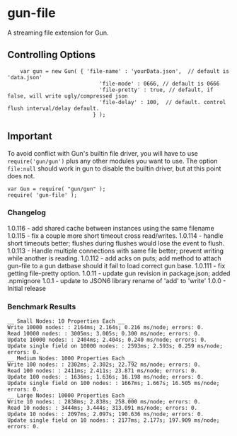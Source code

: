 # gun-file

A streaming file extension for Gun.

## Controlling Options

```
	var gun = new Gun( { 'file-name' : 'yourData.json',  // default is 'data.json'
                             'file-mode' : 0666, // default is 0666
                             'file-pretty' : true, // default, if false, will write ugly/compressed json
                             'file-delay' : 100,  // default. control flush interval/delay default.
                           } );

```

## Important

To avoid conflict with Gun's builtin file driver, you will have to use ```require('gun/gun')``` plus any other modules you want to use.
The option ```file:null``` should work in gun to disable the builtin driver, but at this point does not.

```
var Gun = require( "gun/gun" );
require( 'gun-file' );
```



### Changelog
1.0.116 - add shared cache between instances using the same filename
1.0.115 - fix a couple more short timeout cross read/writes.
1.0.114 - handle short timeouts better; flushes during flushes would lose the event to flush.
1.0.113 - Handle multiple connections with same file better; prevent writing while another is reading.
1.0.112 - add acks on puts; add method to attach gun-file to a gun datbase should it fail to load correct gun base.
1.0.111 - fix getting file-pretty option.
1.0.11 - update gun revision in package.json; added .npmignore 
1.0.1 - update to JSON6 library rename of 'add' to 'write'
1.0.0 - Initial release



### Benchmark Results 

```
__ Small Nodes: 10 Properties Each __
Write 10000 nodes: : 2164ms; 2.164s; 0.216 ms/node; errors: 0.
Read 10000 nodes: : 3005ms; 3.005s; 0.300 ms/node; errors: 0.
Update 10000 nodes: : 2404ms; 2.404s; 0.240 ms/node; errors: 0.
Update single field on 10000 nodes: : 2593ms; 2.593s; 0.259 ms/node; errors: 0.
__ Medium Nodes: 1000 Properties Each __
Write 100 nodes: : 2302ms; 2.302s; 22.792 ms/node; errors: 0.
Read 100 nodes: : 2411ms; 2.411s; 23.871 ms/node; errors: 0.
Update 100 nodes: : 1636ms; 1.636s; 16.198 ms/node; errors: 0.
Update single field on 100 nodes: : 1667ms; 1.667s; 16.505 ms/node; errors: 0.
__ Large Nodes: 10000 Properties Each __
Write 10 nodes: : 2838ms; 2.838s; 258.000 ms/node; errors: 0.
Read 10 nodes: : 3444ms; 3.444s; 313.091 ms/node; errors: 0.
Update 10 nodes: : 2097ms; 2.097s; 190.636 ms/node; errors: 0.
Update single field on 10 nodes: : 2177ms; 2.177s; 197.909 ms/node; errors: 0.
```
